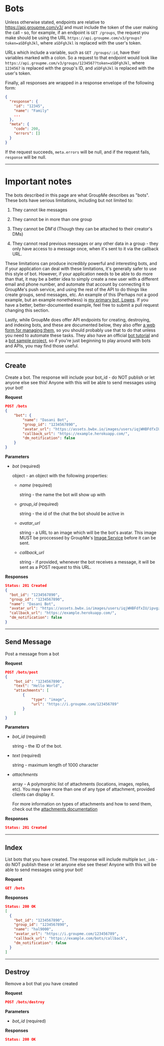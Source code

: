 # Bots


Unless otherwise stated, endpoints are relative to https://api.groupme.com/v3/ and must include the token of the user making the call - so, for example, if an endpoint is `GET /groups`, the request you make should be using the URL `https://api.groupme.com/v3/groups?token=aSDFghJkl`, where `aSDFghJkl` is replaced with the user's token.

URLs which include a variable, such as `GET /groups/:id`, have their variables marked with a colon. So a request to that endpoint would look like `https://api.groupme.com/v3/groups/1234567?token=aSDFghJkl`, where `1234567` is replaced with the group's ID, and `aSDFghJkl` is replaced with the user's token.

Finally, all responses are wrapped in a response envelope of the following form:

```json
{
  "response": {
    "id": "12345",
    "name": "Family"
    ...
  },
  "meta": {
    "code": 200,
    "errors": []
  }
}
```

If the request succeeds, `meta.errors` will be null, and if the request fails, `response` will be null.

***

# Important notes

The bots described in this page are what GroupMe describes as "bots". These bots have serious limitations, including but not limited to:

1. They cannot like messages

2. They cannot be in more than one group

3. They cannot be DM'd (Though they can be attached to their creator's DMs)

4. They cannot read previous messages or any other data in a group - they only have access to a message once, when it's sent to it via the callback URL.

These limitations can produce incredibly powerful and interesting bots, and if your application can deal with these limitations, it's generally safer to use this style of bot. However, if your application needs to be able to do more than that, it may be a better idea to simply create a new user with a different email and phone number, and automate that account by connecting it to GroupMe's push service, and using the rest of the API to do things like create groups, send messages, etc. An example of this (Perhaps not a good example, but an example nonetheless) is [my primary bot, Lowes](https://github.com/2CATteam/gmuserbot). If you have a better, better-documented example, feel free to submit a pull request changing this section.

Lastly, while GroupMe does offer API endpoints for creating, destroying, and indexing bots, and these are documented below, they also offer [a web form for managing them](https://dev.groupme.com/bots/), so you should probably use that to do that unless you need to automate these tasks. They also have an official [bot tutorial](https://dev.groupme.com/tutorials/bots) and a [bot sample project](https://github.com/groupme/bot-tutorial-nodejs), so if you're just beginning to play around with bots and APIs, you may find those useful.

***

## Create

Create a bot. The response will include your bot_id - do NOT publish or let anyone else see this! Anyone with this will be able to send messages using your bot!

**Request**
```json
POST /bots
{
	"bot": {
		"name": "Dasani Bot",
		"group_id": "1234567890",
		"avatar_url": "https://assets.bwbx.io/images/users/iqjWHBFdfxIU/ipvgzU.b0q4M/v0/1000x-1.jpg",
		"callback_url": "https://example.herokuapp.com/",
		"dm_notification": false
	}
}
```

**Parameters**

* *bot* (required)

	object - an object with the following properties:
	
	* *name* (required)
	
		string - the name the bot will show up with
		
	* *group_id* (required)
	
		string - the id of the chat the bot should be active in
		
	* *avatar_url*
	
		string - a URL to an image which will be the bot's avatar. This image MUST be proccessed by GroupMe's [Image Service](images.md) before it can be sent.
		
	* *callback_url*
	
		string - if provided, whenever the bot receives a message, it will be sent as a POST request to this URL.
		
**Responses**
```json
Status: 201 Created
{
  "bot_id": "1234567890",
  "group_id": "1234567890",
  "name": "Dasani Bot",
  "avatar_url": "https://assets.bwbx.io/images/users/iqjWHBFdfxIU/ipvgzU.b0q4M/v0/1000x-1.jpg",
  "callback_url": "https://example.herokuapp.com/",
  "dm_notification": false
}
```

***

## Send Message

Post a message from a bot

**Request**
```json
POST /bots/post
{
	"bot_id": "1234567890",
	"text": "Hello World",
	"attachments": [
		{
			"type": "image",
			"url": "https://i.groupme.com/123456789"
		}
	]
}
```

**Parameters**

* *bot_id* (required)

	string - the ID of the bot.
	
* *text* (required)

	string - maximum length of 1000 character
	
* *attachments*

	array - A polymorphic list of attachments (locations, images, replies, etc). You may have more than one of any type of attachment, provided clients can display it.
	
	For more information on types of attachments and how to send them, check out the [attachments documentation](attachments.md)

**Responses**
```json
Status: 201 Created
```

***

## Index

List bots that you have created. The response will include multiple `bot_id`s - do NOT publish these or let anyone else see these! Anyone with this will be able to send messages using your bot!

**Request**
```json
GET /bots
```

**Responses**
```json
Status: 200 OK
[
  {
    "bot_id": "1234567890",
    "group_id": "1234567890",
    "name": "hal9000",
    "avatar_url": "https://i.groupme.com/123456789",
    "callback_url": "https://example.com/bots/callback",
    "dm_notification": false
  }
]
```

***

## Destroy

Remove a bot that you have created

**Request**
```json
POST /bots/destroy
```

**Parameters**

* *bot_id* (required)

**Responses**
```json
Status: 200 OK
```
